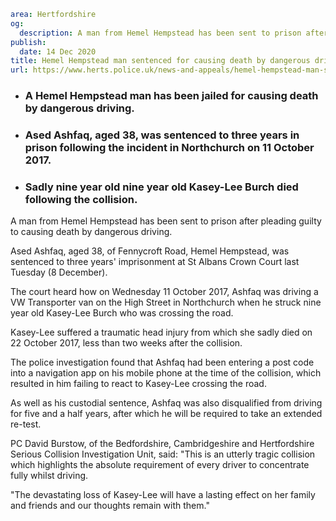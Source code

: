 ```yaml
area: Hertfordshire
og:
  description: A man from Hemel Hempstead has been sent to prison after pleading guilty to causing death by dangerous driving.
publish:
  date: 14 Dec 2020
title: Hemel Hempstead man sentenced for causing death by dangerous driving
url: https://www.herts.police.uk/news-and-appeals/hemel-hempstead-man-sentenced-for-causing-death-by-dangerous-driving-0983
```

* ### A Hemel Hempstead man has been jailed for causing death by dangerous driving.

 * ### Ased Ashfaq, aged 38, was sentenced to three years in prison following the incident in Northchurch on 11 October 2017.

 * ### Sadly nine year old nine year old Kasey-Lee Burch died following the collision.

A man from Hemel Hempstead has been sent to prison after pleading guilty to causing death by dangerous driving.

Ased Ashfaq, aged 38, of Fennycroft Road, Hemel Hempstead, was sentenced to three years' imprisonment at St Albans Crown Court last Tuesday (8 December).

The court heard how on Wednesday 11 October 2017, Ashfaq was driving a VW Transporter van on the High Street in Northchurch when he struck nine year old Kasey-Lee Burch who was crossing the road.

Kasey-Lee suffered a traumatic head injury from which she sadly died on 22 October 2017, less than two weeks after the collision.

The police investigation found that Ashfaq had been entering a post code into a navigation app on his mobile phone at the time of the collision, which resulted in him failing to react to Kasey-Lee crossing the road.

As well as his custodial sentence, Ashfaq was also disqualified from driving for five and a half years, after which he will be required to take an extended re-test.

PC David Burstow, of the Bedfordshire, Cambridgeshire and Hertfordshire Serious Collision Investigation Unit, said: "This is an utterly tragic collision which highlights the absolute requirement of every driver to concentrate fully whilst driving.

"The devastating loss of Kasey-Lee will have a lasting effect on her family and friends and our thoughts remain with them."
